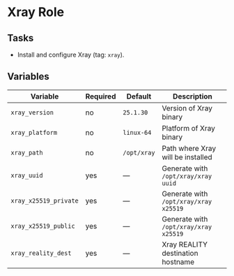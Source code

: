 # Xray Role

## Tasks

- Install and configure Xray (tag: `xray`).

## Variables

| Variable              | Required | Default     | Description                           |
| --------------------- | -------- | ----------- | ------------------------------------- |
| `xray_version`        | no       | `25.1.30`   | Version of Xray binary                |
| `xray_platform`       | no       | `linux-64`  | Platform of Xray binary               |
| `xray_path`           | no       | `/opt/xray` | Path where Xray will be installed     |
| `xray_uuid`           | yes      | —           | Generate with `/opt/xray/xray uuid`   |
| `xray_x25519_private` | yes      | —           | Generate with `/opt/xray/xray x25519` |
| `xray_x25519_public`  | yes      | —           | Generate with `/opt/xray/xray x25519` |
| `xray_reality_dest`   | yes      | —           | Xray REALITY destination hostname     |
